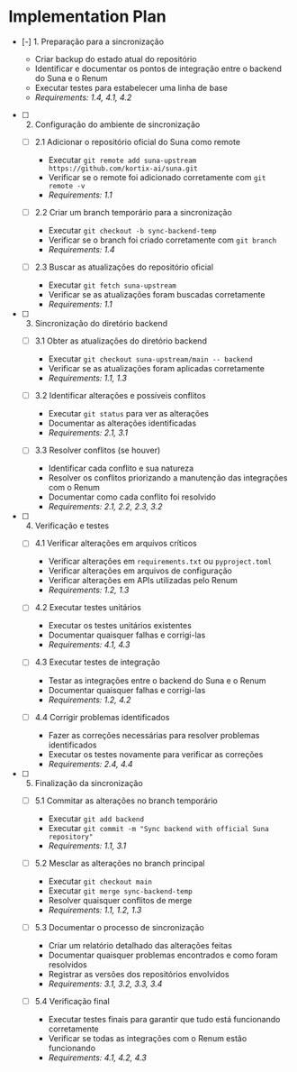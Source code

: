 # Implementation Plan

- [-] 1. Preparação para a sincronização

  - Criar backup do estado atual do repositório
  - Identificar e documentar os pontos de integração entre o backend do Suna e o Renum
  - Executar testes para estabelecer uma linha de base
  - _Requirements: 1.4, 4.1, 4.2_

- [ ] 2. Configuração do ambiente de sincronização
  - [ ] 2.1 Adicionar o repositório oficial do Suna como remote
    - Executar `git remote add suna-upstream https://github.com/kortix-ai/suna.git`
    - Verificar se o remote foi adicionado corretamente com `git remote -v`
    - _Requirements: 1.1_

  - [ ] 2.2 Criar um branch temporário para a sincronização
    - Executar `git checkout -b sync-backend-temp`
    - Verificar se o branch foi criado corretamente com `git branch`
    - _Requirements: 1.4_

  - [ ] 2.3 Buscar as atualizações do repositório oficial
    - Executar `git fetch suna-upstream`
    - Verificar se as atualizações foram buscadas corretamente
    - _Requirements: 1.1_

- [ ] 3. Sincronização do diretório backend
  - [ ] 3.1 Obter as atualizações do diretório backend
    - Executar `git checkout suna-upstream/main -- backend`
    - Verificar se as atualizações foram aplicadas corretamente
    - _Requirements: 1.1, 1.3_

  - [ ] 3.2 Identificar alterações e possíveis conflitos
    - Executar `git status` para ver as alterações
    - Documentar as alterações identificadas
    - _Requirements: 2.1, 3.1_

  - [ ] 3.3 Resolver conflitos (se houver)
    - Identificar cada conflito e sua natureza
    - Resolver os conflitos priorizando a manutenção das integrações com o Renum
    - Documentar como cada conflito foi resolvido
    - _Requirements: 2.1, 2.2, 2.3, 3.2_

- [ ] 4. Verificação e testes
  - [ ] 4.1 Verificar alterações em arquivos críticos
    - Verificar alterações em `requirements.txt` ou `pyproject.toml`
    - Verificar alterações em arquivos de configuração
    - Verificar alterações em APIs utilizadas pelo Renum
    - _Requirements: 1.2, 1.3_

  - [ ] 4.2 Executar testes unitários
    - Executar os testes unitários existentes
    - Documentar quaisquer falhas e corrigi-las
    - _Requirements: 4.1, 4.3_

  - [ ] 4.3 Executar testes de integração
    - Testar as integrações entre o backend do Suna e o Renum
    - Documentar quaisquer falhas e corrigi-las
    - _Requirements: 1.2, 4.2_

  - [ ] 4.4 Corrigir problemas identificados
    - Fazer as correções necessárias para resolver problemas identificados
    - Executar os testes novamente para verificar as correções
    - _Requirements: 2.4, 4.4_

- [ ] 5. Finalização da sincronização
  - [ ] 5.1 Commitar as alterações no branch temporário
    - Executar `git add backend`
    - Executar `git commit -m "Sync backend with official Suna repository"`
    - _Requirements: 1.1, 3.1_

  - [ ] 5.2 Mesclar as alterações no branch principal
    - Executar `git checkout main`
    - Executar `git merge sync-backend-temp`
    - Resolver quaisquer conflitos de merge
    - _Requirements: 1.1, 1.2, 1.3_

  - [ ] 5.3 Documentar o processo de sincronização
    - Criar um relatório detalhado das alterações feitas
    - Documentar quaisquer problemas encontrados e como foram resolvidos
    - Registrar as versões dos repositórios envolvidos
    - _Requirements: 3.1, 3.2, 3.3, 3.4_

  - [ ] 5.4 Verificação final
    - Executar testes finais para garantir que tudo está funcionando corretamente
    - Verificar se todas as integrações com o Renum estão funcionando
    - _Requirements: 4.1, 4.2, 4.3_